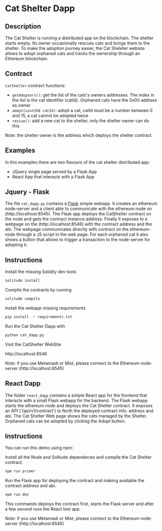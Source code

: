 # Cat Shelter Dapp

## Description

The Cat Shelter is running a distributed app on the blockchain. 
The shelter starts empty. Its owner occasionally rescues cats and brings them to the shelter.
To make the adoption journey easier, the Cat Sheleter webiste allows to adopt orphaned cats and tracks the ownership through an Ethereum blockchain.

## Contract

`CatShelter` contract functions:
- `getAdopters()`: get the list of the cats's owners addresses. The index in the list is the cat identifier (catId). Orphaned cats have the 0x00 address as owner
- `adopt(uint256 catId)`: adopt a cat, catId must be a number between 0 and 15, a cat cannot be adopted twice
- `rescue()`: add a new cat to the shelter, only the shelter owner can do this

Note: the shelter owner is the address which deploys the shelter contract.

## Examples

In this examples there are two flavours of the cat shelter distributed app:

 - JQuery single page served by a Flask App
 - React App that interacts with a Flask App


## Jquery - Flask

The file `cat_dapp.py` contains a [Flask](http://flask.pocoo.org/) simple webapp. 
It creates an ethereum node-server and a client able to communicate with the ethereum node on (http://localhost:8545). 
The Flask app deploys the CatShelter contract on the node and gets the contract instance address. Finally it exposes to a webpage on the (http://localhost:8546) with the contract address and the abi. 
The webpage communicates direclty with contract on the ethereum-node through a JS script in the web page.
For each orphaned cat it also shows a button that allows to trigger a transaction to the node-server for adopting it. 


## Instructions

Install the missing Solidity dev tools
```bash
solitude install
```
Compile the contracts by running
```bash
solitude compile
```
Install the webapp missing requirements
```bash
pip install -r requirements.txt
```

Run the Cat Shelter Dapp with
```bash
python cat_dapp.py
```

Visit the CatShelter WebSite

http://localhost:8546


_Note:_ if you use Metamask or Mist, please connect to the Ethereum node-server (http://localhost:8545)


## React Dapp

The folder `react_dapp` contains a simple React app  for the frontend that interacts with a small Flask webapp for the backend. 
The Flask webapp starts the ethereum node and deploys the Cat Shelter contract.
It exposes an API ('/api/v1/contract') to fecth the deployed contract info: address and abi.
The Cat Shelter Web page shows the cats managed by the Shelter. Orphaned cats can be adopted by clicking the Adopt button.

## Instructions

You can run this demo using npm:

Install all the Node and Solitude dependecies and compile the Cat Shelter contract.

```bash
npm run primer
```

Run the Flask app for deploying the contract and making available the contract address and abi.

```bash
npm run dev
```

This commands deploys the contract first, starts the Flask server and after a few second runs the React test app.

_Note:_ if you use Metamask or Mist, please connect to the Ethereum node-server (http://localhost:8545)